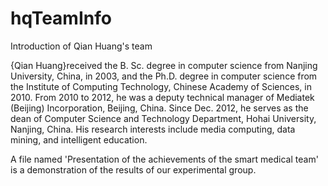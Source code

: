 # hqTeamInfo
Introduction of Qian Huang's team

{Qian Huang}received the B. Sc. degree in computer science from Nanjing University, China, in 2003, and the Ph.D. degree in computer science from the Institute of Computing Technology, Chinese Academy of Sciences, in 2010. From 2010 to 2012, he was a deputy technical manager of Mediatek (Beijing) Incorporation, Beijing, China. Since Dec. 2012, he serves as the dean of Computer Science and Technology Department, Hohai University, Nanjing, China. His research interests include media computing, data mining, and intelligent education.

A file named 'Presentation of the achievements of the smart medical team' is a demonstration of the results of our experimental group.
